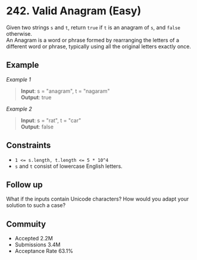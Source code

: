 # 242. Valid Anagram (Easy)
Given two strings `s` and `t`, return `true` if `t` is an anagram of `s`, and `false` otherwise.\
An Anagram is a word or phrase formed by rearranging the letters of a different word or phrase, typically using all the original letters exactly once.

## Example
*Example 1*

> **Input**: s = "anagram", t = "nagaram"\
> **Output**: true

*Example 2*

> **Input**: s = "rat", t = "car"\
> **Output**: false


## Constraints
* `1 <= s.length, t.length <= 5 * 10^4`
* `s` and `t` consist of lowercase English letters.

## Follow up
What if the inputs contain Unicode characters? How would you adapt your solution to such a case?


## Commuity
* Accepted 2.2M
* Submissions 3.4M
* Acceptance Rate 63.1%